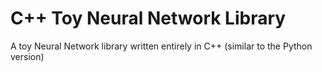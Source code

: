# C++ Toy Neural Network Library
A toy Neural Network library written entirely in C++ (similar to the Python version)
